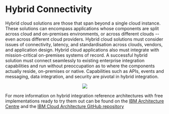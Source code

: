 # Hybrid Connectivity

Hybrid cloud solutions are those that span beyond a single cloud instance. These solutions can encompass applications whose components are split across cloud and on-premises environments, or across different clouds -- even across different cloud providers. Hybrid cloud solutions must consider issues of connectivity, latency, and standardisation across clouds, vendors, and application design. Hybrid cloud applications also must integrate with mission-critical on-premises systems of record. A successful hybrid solution must connect seamlessly to existing enterprise integration capabilities and run without preoccupation as to where the components actually reside, on-premises or native. Capabilities such as APIs, events and messaging, data integration, and security are pivotal in hybrid integration.

<p align="center">
  <img src="https://github.com/ibm-cloud-architecture/refarch-integration/blob/master/docs/Fg1.png">
</p>

For more information on hybrid integration reference architectures with free implementations ready to try them out can be found on the [IBM Architecture Centre](https://www.ibm.com/devops/method/category/architectures) and the [IBM Cloud Architecture GitHub repository](https://github.com/ibm-cloud-architecture/refarch-integration)
